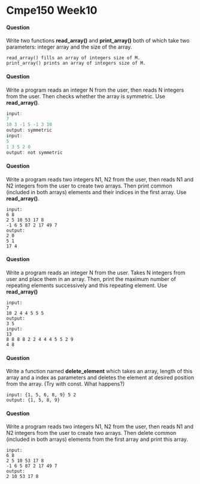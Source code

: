 # Cmpe150 Week10



#### Question

Write two functions **read_array()** and **print_array()** both of which take two parameters: integer array and the size of the array.

```
read_array() fills an array of integers size of M.
print_array() prints an array of integers size of M.
```

#### Question

Write a program reads an integer N from the user, then reads N integers from the user. Then checks whether the array is symmetric. Use **read_array()**. 

```c
input: 
7
10 3 -1 5 -1 3 10
output: symmetric
input: 
5
1 3 5 2 0
output: not symmetric
```

#### Question

Write a program reads two integers N1, N2 from the user, then reads N1 and N2 integers from the user to create two arrays. Then print common (included in both arrays) elements and their indices in the first array. Use **read_array()**. 

```
input:
6 8
2 5 10 53 17 8
-1 6 5 87 2 17 49 7
output: 
2 0
5 1
17 4
```

#### Question

Write a program reads an integer N from the user. Takes N integers from user and place them in an array. Then, print the maximum number of repeating elements successively and this repeating element. Use **read_array()**

```
input:
7
10 2 4 4 5 5 5
output:
3 5
input: 
13
8 8 8 8 2 2 4 4 4 5 5 2 9
4 8
```

#### Question

Write a function named **delete_element** which takes an array, length of this array and a index as parameters and deletes the element at desired position from the array. (Try with const. What happens?)

```
input: {1, 5, 6, 8, 9} 5 2
output: {1, 5, 8, 9}
```

#### Question

Write a program reads two integers N1, N2 from the user, then reads N1 and N2 integers from the user to create two arrays. Then delete common (included in both arrays) elements from the first array and print this array.

```
input:
6 8
2 5 10 53 17 8
-1 6 5 87 2 17 49 7
output: 
2 10 53 17 8
```

 